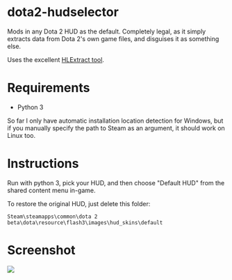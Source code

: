 dota2-hudselector
=================

Mods in any Dota 2 HUD as the default. Completely legal, as it simply extracts data from Dota 2's own game files, and disguises it as something else.

Uses the excellent [HLExtract tool](http://nemesis.thewavelength.net/index.php?p=35).

Requirements
===

- Python 3

So far I only have automatic installation location detection for Windows, but if you manually specify the path to Steam as an argument, it should work on Linux too.


Instructions
===
Run with python 3, pick your HUD, and then choose "Default HUD" from the shared content menu in-game.

To restore the original HUD, just delete this folder:

    Steam\steamapps\common\dota 2 beta\dota\resource\flash3\images\hud_skins\default

Screenshot
===
![](http://i.imgur.com/tn6PvKj.png)

